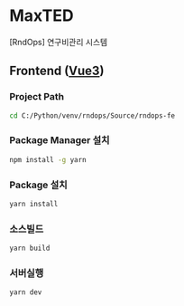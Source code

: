 # MaxTED

[RndOps] 연구비관리 시스템

## Frontend ([Vue3])

### Project Path
```sh
cd C:/Python/venv/rndops/Source/rndops-fe
```

### Package Manager 설치

```sh
npm install -g yarn
```

### Package 설치

```sh
yarn install
```

### 소스빌드

```sh
yarn build
```

### 서버실행

```sh
yarn dev
```

[//]: # 'These are reference links used in the body of this note and get stripped out when the markdown processor does its job.'
[Vue3]: https://vuejs.org
[FastAPI]: https://fastapi.tiangolo.com/ko
